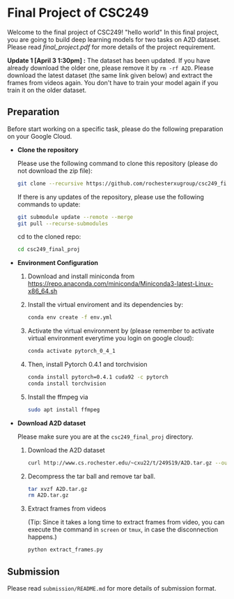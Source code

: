 # Final Project of CSC249
Welcome to the final project of CSC249!
"hello world"
In this final project, you are going to build deep learning models for two tasks on A2D dataset. Please read *final_project.pdf* for more details of the project requirement.



**Update 1 [April 3 1:30pm] :** The dataset has been updated. If you have already download the older one, please remove it by `rm -rf A2D`. Please download the latest dataset (the same link given below) and extract the frames from videos again. You don't have to train your model again if you train it on the older dataset.



## Preparation

Before start working on a specific task, please do the following preparation on your Google Cloud.

- **Clone the repository**

  Please use the following command to clone this repository (please do not download the zip file):

  ```bash
  git clone --recursive https://github.com/rochesterxugroup/csc249_final_proj.git
  ```

  If there is any updates of the repository, please use the following commands to update:

  ```bash
  git submodule update --remote --merge
  git pull --recurse-submodules
  ```

  cd to the cloned repo:

  ```bash
  cd csc249_final_proj
  ```

- **Environment Configuration**

  1. Download and install miniconda from https://repo.anaconda.com/miniconda/Miniconda3-latest-Linux-x86_64.sh

  2. Install the virtual enviroment and its dependencies by:

     ```bash
     conda env create -f env.yml
     ```

  3. Activate the virtual environment by (please remember to activate virtual environment everytime you login on google cloud):

     ```bash
     conda activate pytorch_0_4_1
     ```

  4. Then, install Pytorch 0.4.1 and torchvision

     ```bash
     conda install pytorch=0.4.1 cuda92 -c pytorch
     conda install torchvision
     ```

  5. Install the ffmpeg via

     ```bash
     sudo apt install ffmpeg
     ```

- **Download A2D dataset**

  Please make sure you are at the `csc249_final_proj` directory.

  1. Download the A2D dataset

     ```bash
     curl http://www.cs.rochester.edu/~cxu22/t/249S19/A2D.tar.gz --output A2D.tar.gz
     ```

  2. Decompress the tar ball and remove tar ball.

     ```bash
     tar xvzf A2D.tar.gz
     rm A2D.tar.gz
     ```

  3. Extract frames from videos

     (Tip: Since it takes a long time to extract frames from video, you can execute the command in  `screen` or `tmux`, in case the disconnection happens.)

     ```bash
     python extract_frames.py
     ```



## Submission

Please read `submission/README.md` for more details of submission format.
